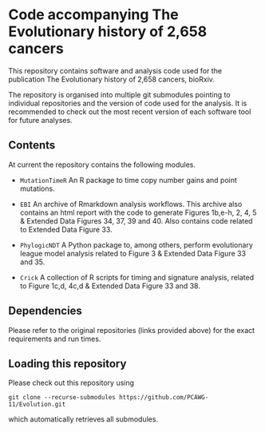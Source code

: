 # Code accompanying The Evolutionary history of 2,658 cancers

This repository contains software and analysis code used for the publication The Evolutionary history of 2,658 cancers, bioRxiv.

The repository is organised into multiple git submodules pointing to individual repositories and the version of code used for the analysis.
It is recommended to check out the most recent version of each software tool for future analyses.

## Contents
At current the repository contains the following modules.

* `MutationTimeR`
An R package to time copy number gains and point mutations.

* `EBI`
An archive of Rmarkdown analysis workflows. This archive also contains an html report
with the code to generate Figures 1b,e-h, 2, 4, 5 & Extended Data Figures 34, 37, 39 and 40. Also contains code related to Extended Data Figure 33. 

* `PhylogicNDT`
A Python package to, among others, perform evolutionary league model analysis related to Figure 3 & Extended Data Figure 33 and 35.

* `Crick` 
A collection of R scripts for timing and signature analysis, related to Figure 1c,d, 4c,d & Extended Data Figure 33 and 38.

## Dependencies
Please refer to the original repositories (links provided above) for the exact requirements and run times.

## Loading this repository
Please check out this repository using
```
git clone --recurse-submodules https://github.com/PCAWG-11/Evolution.git
```
which automatically retrieves all submodules.

